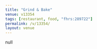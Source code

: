 ```yaml
---
title: "Grind & Bake"
venue: v13354
tags: [restaurant, food, "fhrs:289722"]
permalink: /v/13354/
layout: venue
---
```

null